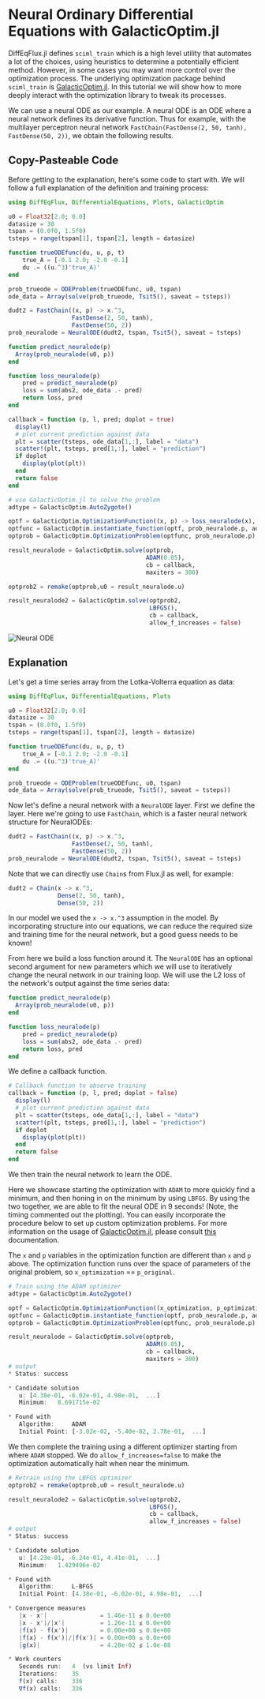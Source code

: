 # Neural Ordinary Differential Equations with GalacticOptim.jl

DiffEqFlux.jl defines `sciml_train` which is a high level utility that automates
a lot of the choices, using heuristics to determine a potentially efficient method.
However, in some cases you may want more control over the optimization process.
The underlying optimization package behind `sciml_train` is
[GalacticOptim.jl](https://github.com/SciML/GalacticOptim.jl).
In this tutorial we will show how to more deeply interact with the optimization
library to tweak its processes.

We can use a neural ODE as our example. A neural ODE is an ODE where a neural
network defines its derivative function. Thus for example, with the multilayer
perceptron neural network `FastChain(FastDense(2, 50, tanh), FastDense(50, 2))`,
we obtain  the following results.

## Copy-Pasteable Code

Before getting to the explanation, here's some code to start with. We will
follow a full explanation of the definition and training process:

```julia
using DiffEqFlux, DifferentialEquations, Plots, GalacticOptim

u0 = Float32[2.0; 0.0]
datasize = 30
tspan = (0.0f0, 1.5f0)
tsteps = range(tspan[1], tspan[2], length = datasize)

function trueODEfunc(du, u, p, t)
    true_A = [-0.1 2.0; -2.0 -0.1]
    du .= ((u.^3)'true_A)'
end

prob_trueode = ODEProblem(trueODEfunc, u0, tspan)
ode_data = Array(solve(prob_trueode, Tsit5(), saveat = tsteps))

dudt2 = FastChain((x, p) -> x.^3,
                  FastDense(2, 50, tanh),
                  FastDense(50, 2))
prob_neuralode = NeuralODE(dudt2, tspan, Tsit5(), saveat = tsteps)

function predict_neuralode(p)
  Array(prob_neuralode(u0, p))
end

function loss_neuralode(p)
    pred = predict_neuralode(p)
    loss = sum(abs2, ode_data .- pred)
    return loss, pred
end

callback = function (p, l, pred; doplot = true)
  display(l)
  # plot current prediction against data
  plt = scatter(tsteps, ode_data[1,:], label = "data")
  scatter!(plt, tsteps, pred[1,:], label = "prediction")
  if doplot
    display(plot(plt))
  end
  return false
end

# use GalacticOptim.jl to solve the problem
adtype = GalacticOptim.AutoZygote()

optf = GalacticOptim.OptimizationFunction((x, p) -> loss_neuralode(x), adtype)
optfunc = GalacticOptim.instantiate_function(optf, prob_neuralode.p, adtype, nothing)
optprob = GalacticOptim.OptimizationProblem(optfunc, prob_neuralode.p)

result_neuralode = GalacticOptim.solve(optprob,
                                       ADAM(0.05),
                                       cb = callback,
                                       maxiters = 300)

optprob2 = remake(optprob,u0 = result_neuralode.u)

result_neuralode2 = GalacticOptim.solve(optprob2,
                                        LBFGS(),
                                        cb = callback,
                                        allow_f_increases = false)
```

![Neural ODE](https://user-images.githubusercontent.com/1814174/88589293-e8207f80-d026-11ea-86e2-8a3feb8252ca.gif)

## Explanation

Let's get a time series array from the Lotka-Volterra equation as data:

```julia
using DiffEqFlux, DifferentialEquations, Plots

u0 = Float32[2.0; 0.0]
datasize = 30
tspan = (0.0f0, 1.5f0)
tsteps = range(tspan[1], tspan[2], length = datasize)

function trueODEfunc(du, u, p, t)
    true_A = [-0.1 2.0; -2.0 -0.1]
    du .= ((u.^3)'true_A)'
end

prob_trueode = ODEProblem(trueODEfunc, u0, tspan)
ode_data = Array(solve(prob_trueode, Tsit5(), saveat = tsteps))
```

Now let's define a neural network with a `NeuralODE` layer. First we define
the layer. Here we're going to use `FastChain`, which is a faster neural network
structure for NeuralODEs:

```julia
dudt2 = FastChain((x, p) -> x.^3,
                  FastDense(2, 50, tanh),
                  FastDense(50, 2))
prob_neuralode = NeuralODE(dudt2, tspan, Tsit5(), saveat = tsteps)
```

Note that we can directly use `Chain`s from Flux.jl as well, for example:

```julia
dudt2 = Chain(x -> x.^3,
              Dense(2, 50, tanh),
              Dense(50, 2))
```

In our model we used the `x -> x.^3` assumption in the model. By incorporating
structure into our equations, we can reduce the required size and training time
for the neural network, but a good guess needs to be known!

From here we build a loss function around it. The `NeuralODE` has an optional
second argument for new parameters which we will use to iteratively change the
neural network in our training loop. We will use the L2 loss of the network's
output against the time series data:

```julia
function predict_neuralode(p)
  Array(prob_neuralode(u0, p))
end

function loss_neuralode(p)
    pred = predict_neuralode(p)
    loss = sum(abs2, ode_data .- pred)
    return loss, pred
end
```

We define a callback function.

```julia
# Callback function to observe training
callback = function (p, l, pred; doplot = false)
  display(l)
  # plot current prediction against data
  plt = scatter(tsteps, ode_data[1,:], label = "data")
  scatter!(plt, tsteps, pred[1,:], label = "prediction")
  if doplot
    display(plot(plt))
  end
  return false
end
```

We then train the neural network to learn the ODE.

Here we showcase starting the optimization with `ADAM` to more quickly find a
minimum, and then honing in on the minimum by using `LBFGS`. By using the two
together, we are able to fit the neural ODE in 9 seconds! (Note, the timing
commented out the plotting). You can easily incorporate the procedure below to
set up custom optimization problems. For more information on the usage of
[GalacticOptim.jl](https://github.com/SciML/GalacticOptim.jl), please consult
[this](https://galacticoptim.sciml.ai/stable/) documentation.

The `x` and `p` variables in the optimization function are different than
`x` and `p` above. The optimization function runs over the space of parameters of
the original problem, so `x_optimization` == `p_original`.
```julia
# Train using the ADAM optimizer
adtype = GalacticOptim.AutoZygote()

optf = GalacticOptim.OptimizationFunction((x_optimization, p_optimization) -> loss_neuralode(x_optimization), adtype)
optfunc = GalacticOptim.instantiate_function(optf, prob_neuralode.p, adtype, nothing)
optprob = GalacticOptim.OptimizationProblem(optfunc, prob_neuralode.p)

result_neuralode = GalacticOptim.solve(optprob,
                                       ADAM(0.05),
                                       cb = callback,
                                       maxiters = 300)
# output
* Status: success

* Candidate solution
   u: [4.38e-01, -6.02e-01, 4.98e-01,  ...]
   Minimum:   8.691715e-02

* Found with
   Algorithm:     ADAM
   Initial Point: [-3.02e-02, -5.40e-02, 2.78e-01,  ...]
```

We then complete the training using a different optimizer starting from where
`ADAM` stopped. We do `allow_f_increases=false` to make the optimization automatically
halt when near the minimum.

```julia
# Retrain using the LBFGS optimizer
optprob2 = remake(optprob,u0 = result_neuralode.u)

result_neuralode2 = GalacticOptim.solve(optprob2,
                                        LBFGS(),
                                        cb = callback,
                                        allow_f_increases = false)
# output
* Status: success

* Candidate solution
   u: [4.23e-01, -6.24e-01, 4.41e-01,  ...]
   Minimum:   1.429496e-02

* Found with
   Algorithm:     L-BFGS
   Initial Point: [4.38e-01, -6.02e-01, 4.98e-01,  ...]

* Convergence measures
   |x - x'|               = 1.46e-11 ≰ 0.0e+00
   |x - x'|/|x'|          = 1.26e-11 ≰ 0.0e+00
   |f(x) - f(x')|         = 0.00e+00 ≤ 0.0e+00
   |f(x) - f(x')|/|f(x')| = 0.00e+00 ≤ 0.0e+00
   |g(x)|                 = 4.28e-02 ≰ 1.0e-08

* Work counters
   Seconds run:   4  (vs limit Inf)
   Iterations:    35
   f(x) calls:    336
   ∇f(x) calls:   336
```
